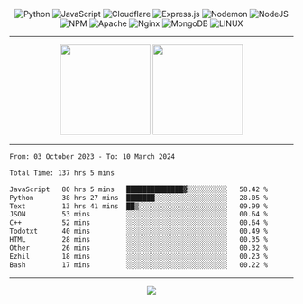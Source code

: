<div align="center">
  
![Python](https://img.shields.io/badge/python-3670A0?style=for-the-badge&logo=python&logoColor=ffdd54) ![JavaScript](https://img.shields.io/badge/javascript-%23323330.svg?style=for-the-badge&logo=javascript&logoColor=%23F7DF1E) ![Cloudflare](https://img.shields.io/badge/Cloudflare-F38020?style=for-the-badge&logo=Cloudflare&logoColor=white) ![Express.js](https://img.shields.io/badge/express.js-%23404d59.svg?style=for-the-badge&logo=express&logoColor=%2361DAFB) ![Nodemon](https://img.shields.io/badge/NODEMON-%23323330.svg?style=for-the-badge&logo=nodemon&logoColor=%BBDEAD) ![NodeJS](https://img.shields.io/badge/node.js-6DA55F?style=for-the-badge&logo=node.js&logoColor=white) ![NPM](https://img.shields.io/badge/NPM-%23CB3837.svg?style=for-the-badge&logo=npm&logoColor=white) ![Apache](https://img.shields.io/badge/apache-%23D42029.svg?style=for-the-badge&logo=apache&logoColor=white) ![Nginx](https://img.shields.io/badge/nginx-%23009639.svg?style=for-the-badge&logo=nginx&logoColor=white) ![MongoDB](https://img.shields.io/badge/MongoDB-%234ea94b.svg?style=for-the-badge&logo=mongodb&logoColor=white) ![LINUX](https://img.shields.io/badge/Linux-FCC624?style=for-the-badge&logo=linux&logoColor=black)

---


<img src="https://github-readme-streak-stats.herokuapp.com/?user=anotherrandomonline&theme=react" height="160"/>
  
<img src="https://github-readme-stats.vercel.app/api?username=anotherrandomonline&show_icons=true&include_all_commits=true&theme=react" height="160"/>
</div>

---

<!--START_SECTION:waka-->

```txt
From: 03 October 2023 - To: 10 March 2024

Total Time: 137 hrs 5 mins

JavaScript   80 hrs 5 mins   ██████████████▓░░░░░░░░░░   58.42 %
Python       38 hrs 27 mins  ███████░░░░░░░░░░░░░░░░░░   28.05 %
Text         13 hrs 41 mins  ██▒░░░░░░░░░░░░░░░░░░░░░░   09.99 %
JSON         53 mins         ░░░░░░░░░░░░░░░░░░░░░░░░░   00.64 %
C++          52 mins         ░░░░░░░░░░░░░░░░░░░░░░░░░   00.64 %
Todotxt      40 mins         ░░░░░░░░░░░░░░░░░░░░░░░░░   00.49 %
HTML         28 mins         ░░░░░░░░░░░░░░░░░░░░░░░░░   00.35 %
Other        26 mins         ░░░░░░░░░░░░░░░░░░░░░░░░░   00.32 %
Ezhil        18 mins         ░░░░░░░░░░░░░░░░░░░░░░░░░   00.23 %
Bash         17 mins         ░░░░░░░░░░░░░░░░░░░░░░░░░   00.22 %
```

<!--END_SECTION:waka-->

---

<div align="center">
  
![](https://github-profile-trophy.vercel.app/?username=anotherrandomonline&theme=darkhub&no-frame=true&no-bg=true&margin-w=4)

</div>
